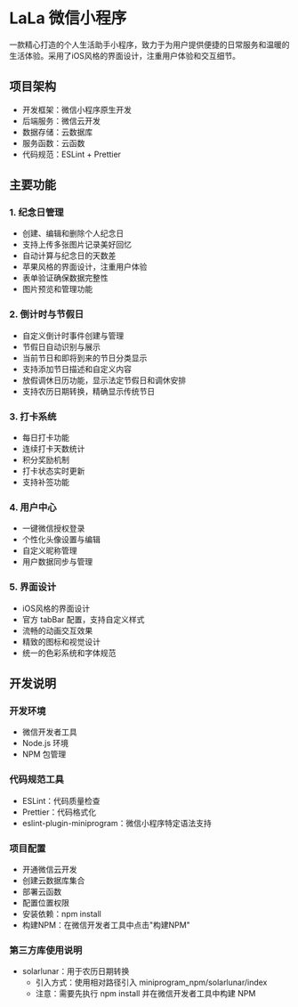 # LaLa 微信小程序

一款精心打造的个人生活助手小程序，致力于为用户提供便捷的日常服务和温暖的生活体验。采用了iOS风格的界面设计，注重用户体验和交互细节。

## 项目架构

- 开发框架：微信小程序原生开发
- 后端服务：微信云开发
- 数据存储：云数据库
- 服务函数：云函数
- 代码规范：ESLint + Prettier

## 主要功能

### 1. 纪念日管理

- 创建、编辑和删除个人纪念日
- 支持上传多张图片记录美好回忆
- 自动计算与纪念日的天数差
- 苹果风格的界面设计，注重用户体验
- 表单验证确保数据完整性
- 图片预览和管理功能

### 2. 倒计时与节假日

- 自定义倒计时事件创建与管理
- 节假日自动识别与展示
- 当前节日和即将到来的节日分类显示
- 支持添加节日描述和自定义内容
- 放假调休日历功能，显示法定节假日和调休安排
- 支持农历日期转换，精确显示传统节日

### 3. 打卡系统

- 每日打卡功能
- 连续打卡天数统计
- 积分奖励机制
- 打卡状态实时更新
- 支持补签功能

### 4. 用户中心

- 一键微信授权登录
- 个性化头像设置与编辑
- 自定义昵称管理
- 用户数据同步与管理

### 5. 界面设计

- iOS风格的界面设计
- 官方 tabBar 配置，支持自定义样式
- 流畅的动画交互效果
- 精致的图标和视觉设计
- 统一的色彩系统和字体规范

## 开发说明

### 开发环境

- 微信开发者工具
- Node.js 环境
- NPM 包管理

### 代码规范工具

- ESLint：代码质量检查
- Prettier：代码格式化
- eslint-plugin-miniprogram：微信小程序特定语法支持

### 项目配置

- 开通微信云开发
- 创建云数据库集合
- 部署云函数
- 配置位置权限
- 安装依赖：npm install
- 构建NPM：在微信开发者工具中点击"构建NPM"

### 第三方库使用说明

- solarlunar：用于农历日期转换
  - 引入方式：使用相对路径引入 miniprogram_npm/solarlunar/index
  - 注意：需要先执行 npm install 并在微信开发者工具中构建 NPM
